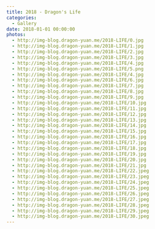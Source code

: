 ```yaml
---
title: 2018 - Dragon's Life
categories:
  - Gallery
date: 2018-01-01 00:00:00
photos:
  - http://img-blog.dragon-yuan.me/2018-LIFE/0.jpg
  - http://img-blog.dragon-yuan.me/2018-LIFE/1.jpg
  - http://img-blog.dragon-yuan.me/2018-LIFE/2.jpg
  - http://img-blog.dragon-yuan.me/2018-LIFE/3.jpg
  - http://img-blog.dragon-yuan.me/2018-LIFE/4.jpg
  - http://img-blog.dragon-yuan.me/2018-LIFE/5.png
  - http://img-blog.dragon-yuan.me/2018-LIFE/4.jpg
  - http://img-blog.dragon-yuan.me/2018-LIFE/6.jpg
  - http://img-blog.dragon-yuan.me/2018-LIFE/7.jpg
  - http://img-blog.dragon-yuan.me/2018-LIFE/8.jpg
  - http://img-blog.dragon-yuan.me/2018-LIFE/9.jpg
  - http://img-blog.dragon-yuan.me/2018-LIFE/10.jpg
  - http://img-blog.dragon-yuan.me/2018-LIFE/11.jpg
  - http://img-blog.dragon-yuan.me/2018-LIFE/12.jpg
  - http://img-blog.dragon-yuan.me/2018-LIFE/13.jpg
  - http://img-blog.dragon-yuan.me/2018-LIFE/14.jpg
  - http://img-blog.dragon-yuan.me/2018-LIFE/15.jpg
  - http://img-blog.dragon-yuan.me/2018-LIFE/16.jpg
  - http://img-blog.dragon-yuan.me/2018-LIFE/17.jpg
  - http://img-blog.dragon-yuan.me/2018-LIFE/18.jpg
  - http://img-blog.dragon-yuan.me/2018-LIFE/19.jpg
  - http://img-blog.dragon-yuan.me/2018-LIFE/20.jpg
  - http://img-blog.dragon-yuan.me/2018-LIFE/21.jpg
  - http://img-blog.dragon-yuan.me/2018-LIFE/22.jpeg
  - http://img-blog.dragon-yuan.me/2018-LIFE/23.jpeg
  - http://img-blog.dragon-yuan.me/2018-LIFE/24.jpeg
  - http://img-blog.dragon-yuan.me/2018-LIFE/25.jpeg
  - http://img-blog.dragon-yuan.me/2018-LIFE/26.jpeg
  - http://img-blog.dragon-yuan.me/2018-LIFE/27.jpeg
  - http://img-blog.dragon-yuan.me/2018-LIFE/28.jpeg
  - http://img-blog.dragon-yuan.me/2018-LIFE/29.jpeg
  - http://img-blog.dragon-yuan.me/2018-LIFE/30.jpeg
---
```

